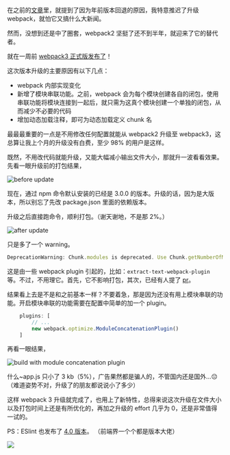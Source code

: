 在之前的[文章](https://discipled.me/posts/upgrade-to-webpack2)里，就提到了因为年前版本回退的原因，我特意推迟了升级 webpack，就怕它又搞什么大新闻。

然而，没想到还是中了圈套，webpack2 坚挺了还不到半年，就迎来了它的替代者。

就在一周前 [webpack3 正式版发布了](https://medium.com/webpack/webpack-3-official-release-15fd2dd8f07b)！

这次版本升级的主要原因有以下几点：

* webpack 内部实现变化
* 新增了模块串联功能。之前，webpack 会为每个模块创建各自的闭包，使用串联功能将模块连接到一起后，就只需为这真个模块创建一个单独的闭包，从而减少不必要的代码
* 增加动态加载注释，即可为动态加载定义 chunk 名

最最最重要的一点是不用修改任何配置就能从 webpack2 升级至 webpack3，这总算让我上个月的升级没有白费，至少 98% 的用户是这样。

既然，不用改代码就能升级，又能大幅减小输出文件大小，那就升一波看看效果。先看一眼升级前的打包结果，

![before update](https://raw.githubusercontent.com/DiscipleD/image-storage/master/blog/webpack3-release/before-update.png)

现在，通过 npm 命令默认安装的已经是 3.0.0 的版本。升级的话，因为是大版本，所以别忘了先改 package.json 里面的依赖版本。

升级之后直接跑命令，顺利打包。（谢天谢地，不是那 2%。）

![after update](https://raw.githubusercontent.com/DiscipleD/image-storage/master/blog/webpack3-release/after-update.png)

只是多了一个 warning。

```JavaScript
DeprecationWarning: Chunk.modules is deprecated. Use Chunk.getNumberOfModules/mapModules/forEachModule/containsModule instead.
```

这是由一些 webpack plugin 引起的，比如：`extract-text-webpack-plugin` 等。不过，不用理它。首先，它不影响打包，其次，已经有人提了 [pr](https://github.com/webpack-contrib/extract-text-webpack-plugin/pull/543)。

结果看上去是不是和之前基本一样？不要着急，那是因为还没有用上模块串联的功能。开启模块串联的功能需要在配置中简单的加一个 plugin。

```JavaScript
	plugins: [
		// ...
		new webpack.optimize.ModuleConcatenationPlugin()
	]
```

再看一眼结果，

![build with module concatenation plugin](https://raw.githubusercontent.com/DiscipleD/image-storage/master/blog/webpack3-release/build-with-module-concatenation-plugin.png)

什么~app.js 只小了 3 kb（5%），广告果然都是骗人的，不管国内还是国外...😔（难道姿势不对，升级了的朋友都说说小了多少）

这样 webpack 3 升级就完成了，也用上了新特性，总得来说这次升级在文件大小以及打包时间上还是有所优化的，再加之升级的 effort 几乎为 0，还是非常值得一试的。

PS：ESlint 也发布了 [4.0 版本](http://eslint.org/blog/2017/06/eslint-v4.0.0-released)。
（前端界一个个都是版本大佬）

![](https://raw.githubusercontent.com/DiscipleD/image-storage/master/blog/webpack3-release/dalao.gif)